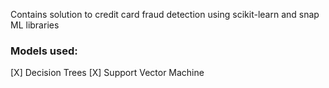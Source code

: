 Contains solution to credit card fraud detection using scikit-learn and snap ML libraries

### Models used:

[X] Decision Trees
[X] Support Vector Machine
